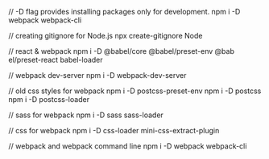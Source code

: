 // -D flag provides installing packages only for development.
npm i -D webpack webpack-cli

// creating gitignore for Node.js
npx create-gitignore Node

// react & webpack
npm i -D @babel/core @babel/preset-env @bab
el/preset-react babel-loader

// webpack dev-server
npm i -D webpack-dev-server 

// old css styles for webpack
npm i -D postcss-preset-env 
npm i -D postcss
npm i -D postcss-loader

// sass for webpack
npm i -D sass sass-loader

// css for webpack
npm i -D css-loader mini-css-extract-plugin

// webpack and webpack command line
npm i -D webpack webpack-cli
